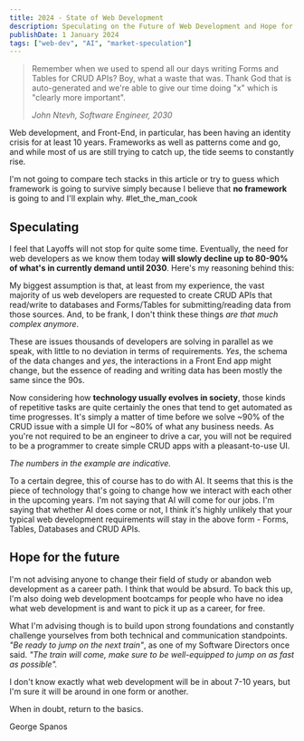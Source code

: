 ```yaml
---
title: 2024 - State of Web Development
description: Speculating on the Future of Web Development and Hope for the Future.
publishDate: 1 January 2024
tags: ["web-dev", "AI", "market-speculation"]
---
```


> Remember when we used to spend all our days writing Forms and Tables for CRUD APIs? Boy, what a waste that was. Thank God that is auto-generated and we're able to give our time doing "x" which is "clearly more important".
>
> _John Ntevh, Software Engineer, 2030_

Web development, and Front-End, in particular, has been having an identity crisis for at least 10 years. Frameworks as well as patterns come and go, and while most of us are still trying to catch up, the tide seems to constantly rise.

I'm not going to compare tech stacks in this article or try to guess which framework is going to survive simply because I believe that **no framework** is going to and I'll explain why. #let_the_man_cook

## Speculating

I feel that Layoffs will not stop for quite some time. Eventually, the need for web developers as we know them today **will slowly decline up to 80-90% of what's in currently demand until 2030**. Here's my reasoning behind this:

My biggest assumption is that, at least from my experience, the vast majority of us web developers are requested to create CRUD APIs that read/write to databases and Forms/Tables for submitting/reading data from those sources. And, to be frank, I don't think these things _are that much complex anymore_.

These are issues thousands of developers are solving in parallel as we speak, with little to no deviation in terms of requirements. _Yes_, the schema of the data changes and _yes_, the interactions in a Front End app might change, but the essence of reading and writing data has been mostly the same since the 90s.

Now considering how **technology usually evolves in society**, those kinds of repetitive tasks are quite certainly the ones that tend to get automated as time progresses. It's simply a matter of time before we solve ~90% of the CRUD issue with a simple UI for ~80% of what any business needs. As you're not required to be an engineer to drive a car, you will not be required to be a programmer to create simple CRUD apps with a pleasant-to-use UI.

_The numbers in the example are indicative._

To a certain degree, this of course has to do with AI. It seems that this is the piece of technology that's going to change how we interact with each other in the upcoming years.
I'm not saying that AI will come for our jobs. I'm saying that whether AI does come or not, I think it's highly unlikely that your typical web development requirements will stay in the above form - Forms, Tables, Databases and CRUD APIs.

## Hope for the future

I'm not advising anyone to change their field of study or abandon web development as a career path. I think that would be absurd. To back this up, I'm also doing web development bootcamps for people who have no idea what web development is and want to pick it up as a career, for free.

What I'm advising though is to build upon strong foundations and constantly challenge yourselves from both technical and communication standpoints.
_"Be ready to jump on the next train"_, as one of my Software Directors once said. _"The train will come, make sure to be well-equipped to jump on as fast as possible"._

I don't know exactly what web development will be in about 7-10 years, but I'm sure it will be around in one form or another.

When in doubt, return to the basics.

George Spanos
